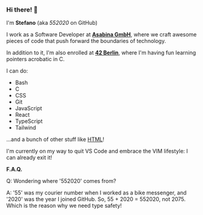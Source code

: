 ### Hi there! 👋

I'm **Stefano** (aka _552020_ on GitHub)

I work as a Software Developer at **[Asabina GmbH](https://www.asabina.de/)**, where we craft awesome pieces of code that push forward the boundaries of technology.

In addition to it, I'm also enrolled at **[42 Berlin](https://42berlin.de)**, where I'm having fun learning pointers acrobatic in C.

I can do:

- Bash
- C
- CSS
- Git
- JavaScript
- React
- TypeScript
- Tailwind

...and a bunch of other stuff like [HTML](https://www.youtube.com/watch?v=Gj5Q-x3OrWo)!

I'm currently on my way to quit VS Code and embrace the VIM lifestyle: I can already exit it!

**F.A.Q.**

Q: Wondering where '552020' comes from?

A: '55' was my courier number when I worked as a bike messenger, and '2020' was the year I joined GitHub. So, 55 + 2020 = 552020, not 2075. Which is the reason why we need type safety!

<!-- ## Hi there, I'm Stefano 👋

I work as a Software Developer at **[Asabina GmbH](https://www.asabina.de/)**, where we craft awesome pieces of software.

Besides that I'm enrolled at **[42 Berlin](https://42berlin.de)** where I have fun learning to move pointers around in C.

I can do:

- Bash
- C
- CSS
- Git
- Javascript
- React
- Typescript
- Tailwind

and a bunch of other stuff like [HTML](https://www.youtube.com/watch?v=Gj5Q-x3OrWo)! -->

<!-- Did you check the new `<dialog>` tag?! -->

<!-- On my way to quit VS Code and embrace the VIM lifestyle: I can already exit it. -->

<!-- <img alt="Visual Studio Code" width="26px" src="https://raw.githubusercontent.com/github/explore/main/topics/visual-studio-code/visual-studio-code.png"/> -->

<!-- ### Languages and Tools: -->

<!-- <img align="left" alt="Visual Studio Code" width="26px" src="https://raw.githubusercontent.com/github/explore/main/topics/visual-studio-code/visual-studio-code.png" />
[<img align="left" alt="HTML5" width="26px" src="https://raw.githubusercontent.com/github/explore/main/topics/html/html.png" />]
[<img align="left" alt="CSS3" width="26px" src="https://raw.githubusercontent.com/github/explore/main/topics/css/css.png" />]
[<img align="left" alt="JavaScript" width="26px" src="https://raw.githubusercontent.com/github/explore/main/topics/javascript/javascript.png" />]
[<img align="left" alt="React" width="26px" src="https://raw.githubusercontent.com/github/explore/main/topics/react/react.png" />]
[<img align="left" alt="Node.js" width="26px" src="https://raw.githubusercontent.com/github/explore/main/topics/nodejs/nodejs.png" />]
[<img align="left" alt="Python" width="26px" src="https://raw.githubusercontent.com/github/explore/main/topics/python/python.png" />]
[<img align="left" alt="Django" width="26px" src="https://raw.githubusercontent.com/github/explore/main/topics/django/django.png" />]
[<img align="left" alt="Git" width="26px" src="https://raw.githubusercontent.com/github/explore/main/topics/git/git.png" />]
[<img align="left" alt="GitHub" width="26px" src="https://raw.githubusercontent.com/github/explore/main/topics/github/github.png" />]
[<img align="left" alt="Terminal" width="26px" src="https://raw.githubusercontent.com/github/explore/main/topics/terminal/terminal.png" />] -->

<!-- [![Your Name's GitHub stats](https://github-readme-stats.vercel.app/api?username=yourusername&show_icons=true&theme=tokyonight)](https://github.com/yourusername/github-readme-stats) -->
<!-- ### 📕 Latest Blog Posts -->

<!-- BLOG-POST-LIST:START -->

<!-- - [Your Blog Post 1](#)
- [Your Blog Post 2](#)
- [Your Blog Post 3](#) -->
<!-- BLOG-POST-LIST:END -->
<!-- ### 📺 Latest YouTube Videos -->
<!-- YOUTUBE:START -->
<!--
- [Your YouTube Video 1](#)
- [Your YouTube Video 2](#) -->
<!-- YOUTUBE:END -->
<!-- ### 📚 Latest Projects -->

<!-- PROJECTS:START -->

<!-- - [Your Project 1](#)
- [Your Project 2](#) -->
<!-- PROJECTS:END -->
<!-- <details>
  <summary>:zap: Recent GitHub Activity</summary> -->

<!--START_SECTION:activity-->
<!-- 1. Your Recent Activity 1
1. Your Recent Activity 2 -->
<!--END_SECTION:activity-->

<!-- </details>

<details>
  <summary>:zap: GitHub Stats</summary>

  <img align="left" alt="Your Name's GitHub Stats" src="https://github-readme-stats.yourusername.vercel.app/api?username=yourusername&show_icons=true&hide_border=true" />

</details>
